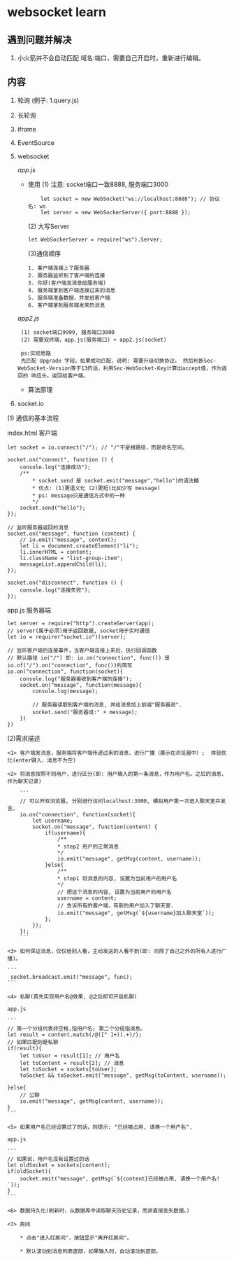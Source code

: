 # websocket learn

## 遇到问题并解决

1. 小火箭并不会自动匹配 域名:端口，需要自己开启时，重新进行编辑。

## 内容

1. 轮询 (例子: 1.query.js)
2. 长轮询
3. iframe
4. EventSource
5. websocket
   
   *app.js*
    * 使用
        (1) 注意: socket端口一致8888, 服务端口3000
        ```
            let socket = new WebSocket("ws://localhost:8888"); // 协议名: ws
            let server = new WebSockerServer({ port:8888 });
        ```

        (2) 大写Server
        ```
        let WebSockerServer = require("ws").Server;
        ```

        (3)通信顺序

        ```
        1. 客户端连接上了服务器
        2. 服务器监听到了客户端的连接
        3. 你好(客户端发消息给服务端)
        4. 服务端拿到客户端连接过来的消息
        5. 服务端准备数据，并发给客户端
        6. 客户端拿到服务端发来的消息
        ```

    *app2.js*

        (1) socket端口9999, 服务端口3000
        (2) 需要双终端，app.js(服务端口) + app2.js(socket)

        ps:实现思路
        先匹配 Upgrade 字段，如果成功匹配，说明: 需要升级切换协议。 然后判断Sec-WebSocket-Version等于13的话，利用Sec-WebSocket-Key计算出accept值，作为返回的 响应头。返回给客户端。
        
    * 算法原理
    
6. socket.io

(1) 通信的基本流程

index.html 客户端
```
let socket = io.connect("/"); // "/"不是根路径，而是命名空间。

socket.on("connect", function () {
    console.log("连接成功");
    /**
        * socket.send 是 socket.emit("message","hello")的语法糖
        * 优点: (1)更语义化 (2)更短(比如少写 message)
        * ps: message只是通信方式中的一种
        */
    socket.send("hello");
});

// 监听服务器返回的消息
socket.on("message", function (content) {
    // io.emit("message", content);
    let li = document.createElement("li");
    li.innerHTML = content;
    li.className = "list-group-item";
    messageList.appendChild(li);
});

socket.on("disconnect", function () {
    console.log("连接失败");
});
```

app.js 服务器端

```
let server = require("http").createServer(app);
// server(属于必须)用于返回数据, socket用于实时通信
let io = require("socket.io")(server);

// 监听客户端的连接事件，当客户端连接上来后，执行回调函数
// 默认路径 io("/") 即: io.on("connection", func()) 是io.of("/").on("connection", func())的简写
io.on("connection", function(socket){
    console.log("服务器接收到客户端的连接");
    socket.on("message", function(message){
        console.log(message);

        // 服务器读取到客户端的消息, 并给消息加上前缀"服务器说".
        socket.send("服务器说:" + message);
    })
})
```

(2)需求描述

    <1> 客户端发消息，服务端将客户端传递过来的消息，进行广播（展示在浏览器中）;  体验优化(enter键入，消息不为空)

    <2> 将消息按照不同用户，进行区分(即: 用户输入的第一条消息，作为用户名。之后的消息，作为聊天记录)

        ```
        // 可以开双浏览器, 分别进行访问localhost:3000, 模拟用户第一次进入聊天室并发言。
        io.on("connection", function(socket){
            let username;
            socket.on("message", function(content) {
                if(username){
                    /**
                    * step2 用户的正常消息
                    */
                    io.emit("message", getMsg(content, username));
                }else{
                    /**
                    * step1 将消息的内容, 设置为当前用户的用户名
                    */
                    // 把这个消息的内容, 设置为当前用户的用户名
                    username = content;
                    // 告诉所有的客户端，有新的用户加入了聊天室.
                    io.emit("message", getMsg(`${username}加入聊天室`));
                };
            });
        });
        ```

    <3> 如何保证消息，仅仅给别人看，主动发送的人看不到(即: 向除了自己之外的所有人进行广播)。

    ```
     socket.broadcast.emit("message", func);
    ```

    <4> 私聊(首先实现用户名@效果, @之后即可开启私聊)

    app.js

    ```
    // 第一个分组代表非空格,指用户名; 第二个分组指消息。
    let result = content.match(/@([^ ]+)(.+)/);
    // 如果匹配则是私聊
    if(result){
        let toUser = result[1]; // 用户名
        let toContent = result[2]; // 消息
        let toSocket = sockets[toUser];
        toSocket && toSocket.emit("message", getMsg(toContent, username));

    }else{
        // 公聊
        io.emit("message", getMsg(content, username));
    }
    ```

    <5> 如果用户名已经设置过了的话，则提示: "已经被占用, 请换一个用户名".

    app.js

    ```
    // 如果说，用户名没有设置过的话
    let oldSocket = sockets[content];
    if(oldSocket){
        socket.emit("message", getMsg(`${content}已经被占用, 请换一个用户名! `));
    }
    ```

    <6> 数据持久化(刷新时，从数据库中读取聊天历史记录，而非直接丢失数据。)

    <7> 房间

        * 点击"进入红房间"，按钮显示"离开红房间"。

        * 默认滚动到消息列表底部，如果输入时，自动滚动到底部。